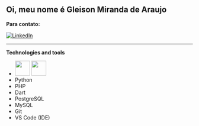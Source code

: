 ## **Oi, meu nome é Gleison Miranda de Araujo**
**Para contato:**


[![LinkedIn](linkedin_icon.png)](https://www.linkedin.com/in/gleison-araujo2)


***

**Technologies and tools**

- <img loading="lazy" src="https://cdn.jsdelivr.net/gh/devicons/devicon/icons/java/java-original.svg" width="40" height="40"/> <img loading="lazy" src="https://cdn.jsdelivr.net/gh/devicons/devicon/icons/linux/linux-original.svg" width="40" height="40"/>
- Python
- PHP
- Dart
- PostgreSQL
- MySQL
- Git
- VS Code (IDE)






